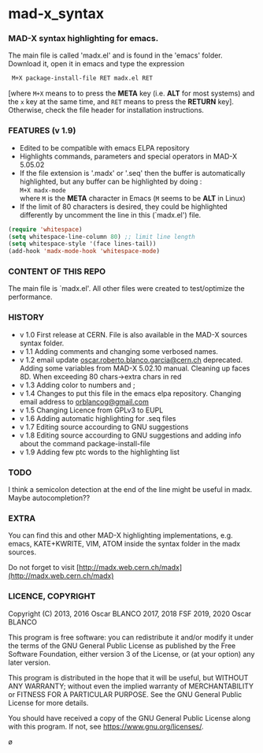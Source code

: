 mad-x\_syntax
=============

### MAD-X syntax highlighting for emacs.  
The main file is called 'madx.el' and is found in the 'emacs' folder. Download it, open it in emacs and type the expression
```lisp
 M+X package-install-file RET madx.el RET
```
[where `M+X` means to to press the **META** key (i.e. **ALT** for most systems) and the `x` key at the same time, and `RET` means to press the **RETURN** key]. Otherwise, check the
file header for installation instructions.


### FEATURES (v 1.9)

* Edited to be compatible with emacs ELPA repository
* Highlights commands, parameters and special operators in MAD-X 5.05.02
* If the file extension is '.madx' or '.seq' then the buffer is automatically 
  highlighted, but any buffer can be highlighted by doing :  
    `M+X madx-mode`  
  where `M` is the **META** character in Emacs (`M` seems to be **ALT** in Linux)
* If the limit of 80 characters is desired, they could be highlighted differently
  by uncomment the line in this (`madx.el') file.
  
```lisp
(require 'whitespace)
(setq whitespace-line-column 80) ;; limit line length
(setq whitespace-style '(face lines-tail))
(add-hook 'madx-mode-hook 'whitespace-mode)
```

### CONTENT OF THIS REPO

The main file is `madx.el'. 
All other files were created to test/optimize the performance.

### HISTORY

* v 1.0 First release at CERN. File is also available in the MAD-X sources syntax folder.
* v 1.1 Adding comments and changing some verbosed names.
* v 1.2 email update oscar.roberto.blanco.garcia@cern.ch deprecated.
        Adding some variables from MAD-X 5.02.10 manual.
        Cleaning up faces 8D.
        When exceeding 80 chars->extra chars in red
* v 1.3 Adding color to numbers and ;
* v 1.4 Changes to put this file in the emacs elpa repository.
        Changing email address to orblancog@gmail.com
* v 1.5 Changing Licence from GPLv3 to EUPL
* v 1.6 Adding automatic highlighting for .seq files
* v 1.7 Editing source accourding to GNU suggestions
* v 1.8 Editing source accourding to GNU suggestions and adding info about
        the command package-install-file
* v 1.9 Adding few ptc words to the highlighting list

### TODO

I think a semicolon detection at the end of the line might be useful in madx. 
Maybe autocompletion?? 


### EXTRA

You can find this and other MAD-X highlighting implementations, e.g. 
   emacs, KATE+KWRITE, VIM, ATOM
inside the syntax folder in the madx sources.

Do not forget to visit 
[http://madx.web.cern.ch/madx](http://madx.web.cern.ch/madx)

### LICENCE, COPYRIGHT
Copyright (C) 2013, 2016 Oscar BLANCO
              2017, 2018 FSF
              2019, 2020 Oscar BLANCO

This program is free software: you can redistribute it and/or modify
it under the terms of the GNU General Public License as published by
the Free Software Foundation, either version 3 of the License, or
(at your option) any later version.

This program is distributed in the hope that it will be useful,
but WITHOUT ANY WARRANTY; without even the implied warranty of
MERCHANTABILITY or FITNESS FOR A PARTICULAR PURPOSE.  See the
GNU General Public License for more details.

You should have received a copy of the GNU General Public License
along with this program.  If not, see <https://www.gnu.org/licenses/>.

ø
